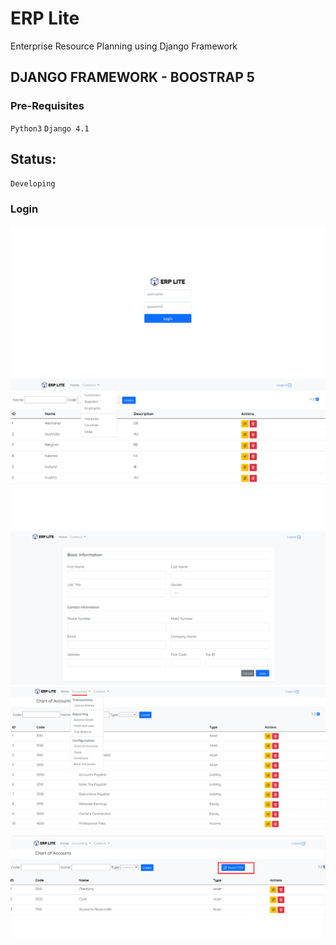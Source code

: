# ERP Lite
Enterprise Resource Planning using Django Framework

## DJANGO FRAMEWORK - BOOSTRAP 5
### Pre-Requisites
`Python3` `Django 4.1`

## Status:
`Developing`

### Login
![alt text](https://github.com/Nor-Mand/erp-lite/blob/main/images/picture_1.png)
![alt text](https://github.com/Nor-Mand/erp-lite/blob/main/images/picture_2.png)
![alt text](https://github.com/Nor-Mand/erp-lite/blob/main/images/picture_3.png)
![alt text](https://github.com/Nor-Mand/erp-lite/blob/main/images/picture_4.png)
![alt text](https://github.com/Nor-Mand/erp-lite/blob/main/images/picture_5.png)

